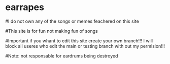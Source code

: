# earrapes
#I do not own any of the songs or memes feachered on this site


#This site is for fun not making fun of songs

#Important if you whant to edit this site create your own branch!!! I will block all useres who edit the main or testing branch with out my permision!!!

#Note: not responsable for eardrums being destroyed
